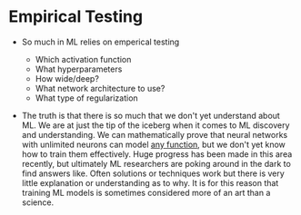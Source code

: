 # Empirical Testing

- So much in ML relies on emperical testing
	- Which activation function
	- What hyperparameters
	- How wide/deep?
	- What network architecture to use?
	- What type of regularization

- The truth is that there is so much that we don't yet understand about ML. We are at just the tip of the iceberg when it comes to ML discovery and understanding. We can mathematically prove that neural networks with unlimited neurons can model [any function](general-purpose-algorithms.html), but we don't yet know how to train them effectively. Huge progress has been made in this area recently, but ultimately ML researchers are poking around in the dark to find answers like. Often solutions or techniques work but there is very little explanation or understanding as to why. It is for this reason that training ML models is sometimes considered more of an art than a science.  